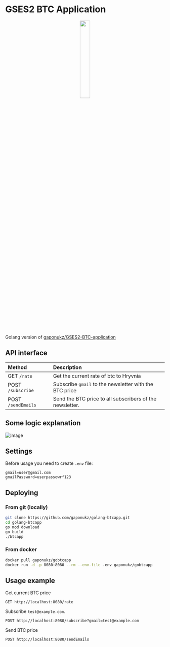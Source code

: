 # GSES2 BTC Application

<p align="center" width="100%">
    <img width="25%" src="https://github.com/gaponukz/golang-btcapp/assets/49754258/a68fe726-1067-4dcd-ae07-0973d7437ddb">
</p>

Golang version of [gaponukz/GSES2-BTC-application](https://github.com/gaponukz/GSES2-BTC-application)

## API interface
| Method | Description |
| :--- | :--- |
| GET `/rate` | Get the current rate of btc to Hryvnia |
| POST `/subscribe` | Subscribe `gmail` to the newsletter with the BTC price |
| POST `/sendEmails` | Send the BTC price to all subscribers of the newsletter. |

## Some logic explanation
![image](https://github.com/GenesisEducationKyiv/main-project-gaponukz/assets/49754258/0528531f-1220-48c6-8c47-b51fa23f4e51)

## Settings
Before usage you need to create `.env` file:
```env
gmail=user@gmail.com
gmailPassword=userpassowrf123
```

## Deploying
### From git (locally)
```bash
git clone https://github.com/gaponukz/golang-btcapp.git
cd golang-btcapp
go mod download
go build
./btcapp
```

### From docker
```bash
docker pull gaponukz/gobtcapp
docker run -d -p 8080:8080 --rm --env-file .env gaponukz/gobtcapp 
```
## Usage example
Get current BTC price
```
GET http://localhost:8080/rate
```
Subscribe `test@example.com`.
```
POST http://localhost:8080/subscribe?gmail=test@example.com
```
Send BTC price
```
POST http://localhost:8080/sendEmails
```
